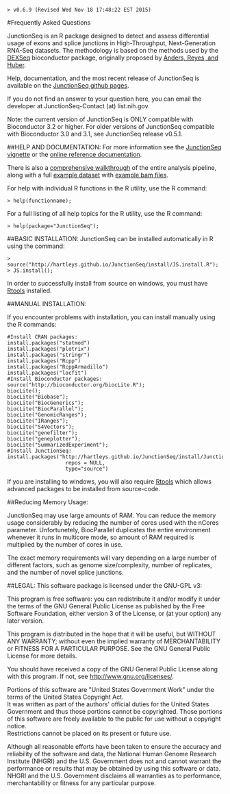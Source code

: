     > v0.6.9 (Revised Wed Nov 18 17:48:22 EST 2015)

#Frequently Asked Questions

JunctionSeq is an R package designed to detect and assess 
differential usage of exons and splice junctions in High-Throughput, Next-Generation RNA-Seq datasets. 
The methodology is based on the methods used by the [DEXSeq](http://www.bioconductor.org/packages/release/bioc/html/DEXSeq.html) 
bioconductor package, originally proposed by [Anders, Reyes, and Huber](http://www.ncbi.nlm.nih.gov/pubmed/22722343).

Help, documentation, and the most recent release of JunctionSeq is available on the 
[JunctionSeq github pages](http://hartleys.github.io/JunctionSeq/index.html).

If you do not find an answer to your question here, you can email the developer at JunctionSeq-Contact (at) list.nih.gov.

Note: the current version of JunctionSeq is ONLY compatible with Bioconductor 3.2 or higher.
For older versions of JunctionSeq compatible with Bioconductor 3.0 and 3.1, see JunctionSeq release v0.5.1.

##HELP AND DOCUMENTATION:
For more information see the [JunctionSeq vignette](http://hartleys.github.io/JunctionSeq/doc/JunctionSeq.pdf) or the 
[online reference documentation](http://hartleys.github.io/JunctionSeq/Rhtml/index.html).

There is also a [comprehensive walkthrough](http://hartleys.github.io/JunctionSeq/doc/example-walkthrough.pdf) of 
the entire analysis pipeline, along with a full 
[example dataset](https://dl.dropboxusercontent.com/u/103621176/pipelineWalkthrough/QoRTsPipelineWalkthrough.zip) with 
[example bam files](https://dl.dropboxusercontent.com/u/103621176/pipelineWalkthrough/bamfiles.zip).

For help with individual R functions in the R utility, use the R 
command:

    > help(functionname);

For a full listing of all help topics for the R utility, use the R 
command: 

    > help(package="JunctionSeq");

##BASIC INSTALLATION:
JunctionSeq can be installed automatically in R using the command:

    > source("http://hartleys.github.io/JunctionSeq/install/JS.install.R");
    > JS.install();

In order to successfully install from source on windows, you must have [Rtools](https://cran.r-project.org/bin/windows/Rtools/) installed.

##MANUAL INSTALLATION:

If you encounter problems with installation, you can install manually using the R commands:

    #Install CRAN packages:
    install.packages("statmod")
    install.packages("plotrix")
    install.packages("stringr")
    install.packages("Rcpp")
    install.packages("RcppArmadillo")
    install.packages("locfit")
    #Install Bioconductor packages:
    source("http://bioconductor.org/biocLite.R");
    biocLite();
    biocLite("Biobase");
    biocLite("BiocGenerics");
    biocLite("BiocParallel");
    biocLite("GenomicRanges");
    biocLite("IRanges");
    biocLite("S4Vectors");
    biocLite("genefilter");
    biocLite("geneplotter");
    biocLite("SummarizedExperiment");
    #Install JunctionSeq:
    install.packages("http://hartleys.github.io/JunctionSeq/install/JunctionSeq_LATEST.tar.gz", 
                       repos = NULL, 
                       type="source")

If you are installing to windows, you will also require [Rtools](https://cran.r-project.org/bin/windows/Rtools/) 
which allows advanced packages to be installed from source-code.

##Reducing Memory Usage:

JunctionSeq may use large amounts of RAM. You can reduce the memory usage considerably by reducing the number of cores used with the nCores parameter. 
Unfortunetely, BiocParallel duplicates the entire environment whenever it runs in multicore mode, so amount of RAM required is multiplied by the number of cores in 
use.

The exact memory requirements will vary depending on a large number of different factors, such as genome size/complexity, number of replicates, and the number of novel splice junctions.

##LEGAL:
This software package is licensed under the GNU-GPL v3:

This program is free software: you can redistribute it and/or modify
it under the terms of the GNU General Public License as published by
the Free Software Foundation, either version 3 of the License, or
(at your option) any later version.

This program is distributed in the hope that it will be useful,
but WITHOUT ANY WARRANTY; without even the implied warranty of
MERCHANTABILITY or FITNESS FOR A PARTICULAR PURPOSE.  See the
GNU General Public License for more details.

You should have received a copy of the GNU General Public License
along with this program.  If not, see <http://www.gnu.org/licenses/>.

Portions of this software are "United States Government Work" 
under the terms of the United States Copyright Act.  
It was written as part of the authors' official duties for the 
United States Government and thus those portions cannot be 
copyrighted.  Those portions of this software are freely 
available to the public for use without a copyright notice.  
Restrictions cannot be placed on its present or future use.

Although all reasonable efforts have been taken to ensure the 
accuracy and reliability of the software and data, the National 
Human Genome Research Institute (NHGRI) and the U.S. Government 
does not and cannot warrant the performance or results that may 
be obtained by using this software or data.  NHGRI and the U.S. 
Government disclaims all warranties as to performance, 
merchantability or fitness for any particular purpose.
